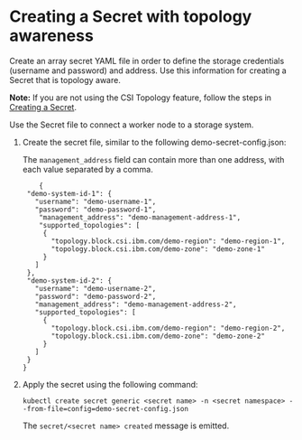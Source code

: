 # Creating a Secret with topology awareness

Create an array secret YAML file in order to define the storage credentials (username and password) and address. Use this information for creating a Secret that is topology aware.

**Note:** If you are not using the CSI Topology feature, follow the steps in [Creating a Secret](csi_ug_config_create_secret.md).

Use the Secret file to connect a worker node to a storage system.

1. Create the secret file, similar to the following demo-secret-config.json:

    The `management_address` field can contain more than one address, with each value separated by a comma.

    ```
        {
     "demo-system-id-1": {
       "username": "demo-username-1",
       "password": "demo-password-1",
        "management_address": "demo-management-address-1",
        "supported_topologies": [
         {
           "topology.block.csi.ibm.com/demo-region": "demo-region-1",
           "topology.block.csi.ibm.com/demo-zone": "demo-zone-1"
         }
       ]
     },
     "demo-system-id-2": {
       "username": "demo-username-2",
       "password": "demo-password-2",
       "management_address": "demo-management-address-2",
       "supported_topologies": [
         {
           "topology.block.csi.ibm.com/demo-region": "demo-region-2",
           "topology.block.csi.ibm.com/demo-zone": "demo-zone-2"
         }
       ]
     }
   }
     ```
       
2. Apply the secret using the following command:

    `kubectl create secret generic <secret name> -n <secret namespace> --from-file=config=demo-secret-config.json`
    

     The `secret/<secret name> created` message is emitted.
 
